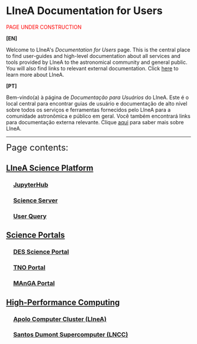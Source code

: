 # LIneA Documentation for Users

<font color=red> PAGE UNDER CONSTRUCTION </font>

**[EN]**

Welcome to LIneA's _Documentation for Users_ page. This is the central place to find user-guides and high-level documentation about all services and tools provided by LIneA to the astronomical community and general public. You will also find links to relevant external documentation. Click [here](about.md) to learn more about LIneA.  

**[PT]**

Bem-vindo(a) à página de _Documentação para Usuários_ do LIneA. Este é o local central para encontrar guias de usuário e documentação de alto nível sobre todos os serviços e ferramentas fornecidos pelo LIneA para a comunidade astronômica e público em geral. Você também encontrará links para documentação externa relevante. Clique [aqui](about.md) para saber mais sobre LIneA.

---

<font size=5> Page contents: </font>

## [LIneA Science Platform](lsp/lsp.md) 

### &nbsp;&nbsp;&nbsp;&nbsp; [JupyterHub](lsp/jupyter.md) 

### &nbsp;&nbsp;&nbsp;&nbsp; [Science Server](lsp/sci_serv.md)

### &nbsp;&nbsp;&nbsp;&nbsp; [User Query](lsp/usr_query.md)

## [Science Portals](portals/sci_portals.md)

### &nbsp;&nbsp;&nbsp;&nbsp; [DES Science Portal](portals/des.md)

### &nbsp;&nbsp;&nbsp;&nbsp; [TNO Portal](portals/tno.md)

### &nbsp;&nbsp;&nbsp;&nbsp; [MAnGA Portal](portals/manga.md)

## [High-Performance Computing](hpc/hpc.md)

### &nbsp;&nbsp;&nbsp;&nbsp; [Apolo Computer Cluster (LIneA)](hpc/apolo.md)

### &nbsp;&nbsp;&nbsp;&nbsp; [Santos Dumont Supercomputer (LNCC)](hpc/sdu.md)





